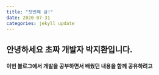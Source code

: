 ```yaml
---
title: "첫번째 글!"
date: 2020-07-31
categories: jekyll update
---
```


## 안녕하세요 초짜 개발자 박지환입니다.
#### 이번 블로그에서 개발을 공부하면서 배웠던 내용을 함께 공유하려고 
